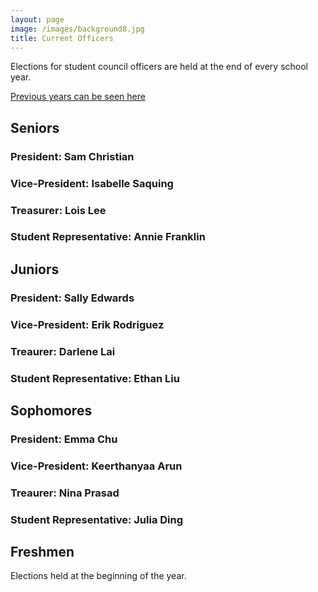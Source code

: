 ```yaml
---
layout: page
image: /images/background8.jpg
title: Current Officers
---
```

Elections for student council officers are held at the end of every school year.

[Previous years can be seen here](https://lasastuco.org/Current-Officers/Previous-Officers/)

## Seniors
### President: Sam Christian
### Vice-President: Isabelle Saquing
### Treasurer: Lois Lee
### Student Representative: Annie Franklin

## Juniors
### President: Sally Edwards
### Vice-President: Erik Rodriguez
### Treaurer: Darlene Lai
### Student Representative: Ethan Liu


## Sophomores
### President: Emma Chu
### Vice-President: Keerthanyaa Arun
### Treaurer: Nina Prasad
### Student Representative: Julia Ding

## Freshmen
Elections held at the beginning of the year.
